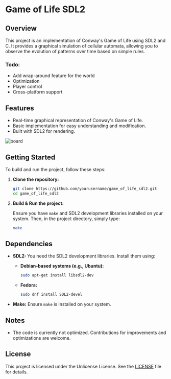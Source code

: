 # Game of Life SDL2

## Overview

This project is an implementation of Conway's Game of Life using SDL2 and C. It provides a graphical simulation of cellular automata, allowing you to observe the evolution of patterns over time based on simple rules.

### Todo:
- Add wrap-around feature for the world
- Optimization
- Player control
- Cross-platform support

## Features

- Real-time graphical representation of Conway's Game of Life.
- Basic implementation for easy understanding and modification.
- Built with SDL2 for rendering.

![board]([http://url/to/img.png](https://raw.githubusercontent.com/maxxim00/game_of_life_sdl2/main/img/image.jpg))

## Getting Started

To build and run the project, follow these steps:

1. **Clone the repository:**

   ```bash
   git clone https://github.com/yourusername/game_of_life_sdl2.git
   cd game_of_life_sdl2
   ```

2. **Build & Run the project:**

   Ensure you have `make` and SDL2 development libraries installed on your system. Then, in the project directory, simply type:

   ```bash
   make
   ```

## Dependencies

- **SDL2:** You need the SDL2 development libraries. Install them using:

  - **Debian-based systems (e.g., Ubuntu):**

    ```bash
    sudo apt-get install libsdl2-dev
    ```

  - **Fedora:**

    ```bash
    sudo dnf install SDL2-devel
    ```

- **Make:** Ensure `make` is installed on your system.

## Notes

- The code is currently not optimized. Contributions for improvements and optimizations are welcome.

## License

This project is licensed under the Unlicense License. See the [LICENSE](LICENSE) file for details.
